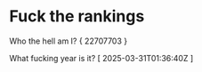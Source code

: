 # Fuck the rankings

Who the hell am I?
{ 22707703 }

What fucking year is it?
[ 2025-03-31T01:36:40Z ]
